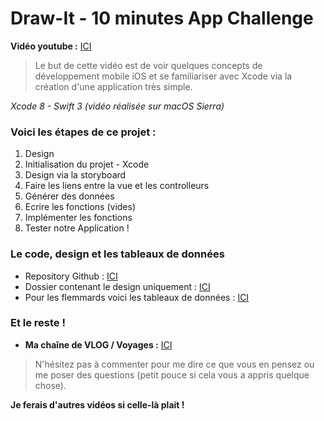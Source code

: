 # Draw-It - 10 minutes App Challenge

**Vidéo youtube :** [ICI](https://youtu.be/VfZhsJ1t6II)

>Le but de cette vidéo est de voir quelques concepts de développement mobile iOS et se familiariser avec Xcode via la création d'une application très simple.

*Xcode 8 - Swift 3 (vidéo réalisée sur macOS Sierra)*

### Voici les étapes de ce projet :
1. Design
2. Initialisation du projet - Xcode
3. Design via la storyboard
4. Faire les liens entre la vue et les controlleurs
5. Générer des données
6. Ecrire les fonctions (vides)
7. Implémenter les fonctions
8. Tester notre Application !

### Le code, design et les tableaux de données

- Repository Github :  [ICI](https://github.com/benobab/Draw-it-10minutes-app)
- Dossier contenant le design uniquement : [ICI](https://github.com/benobab/Draw-it-10minutes-app/tree/master/Design)
- Pour les flemmards voici les tableaux de données : [ICI](https://github.com/benobab/Draw-it-10minutes-app/blob/master/Donnees.md)

### Et le reste !

- **Ma chaîne de VLOG / Voyages :** [ICI](http://youtube.com/channel/UCaKnsqSmRKNz3F1VhKkIJWw)


>N'hésitez pas à commenter pour me dire ce que vous en pensez ou me poser des questions (petit pouce si cela vous a appris quelque chose).

**Je ferais d'autres vidéos si celle-là plait !**
